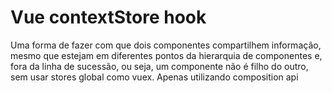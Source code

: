 # Vue contextStore hook

Uma forma de fazer com que dois componentes compartilhem informação, mesmo que estejam em diferentes pontos da hierarquia de componentes
e, fora da linha de sucessão, ou seja, um componente não é filho do outro, sem  usar stores global como vuex. Apenas utilizando composition api
